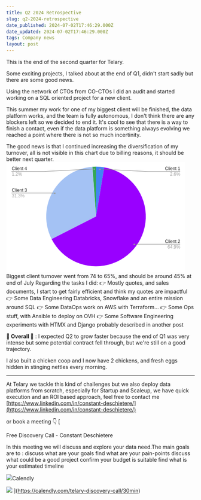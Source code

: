 ```yaml
---
title: Q2 2024 Retrospective
slug: q2-2024-retrospective
date_published: 2024-07-02T17:46:29.000Z
date_updated: 2024-07-02T17:46:29.000Z
tags: Company news
layout: post
---
```


This is the end of the second quarter for Telary.

Some exciting projects, I talked about at the end of Q1, didn't start sadly but there are some good news.

Using the network of CTOs from CO-CTOs I did an audit and started working on a SQL oriented project for a new client.

This summer my work for one of my biggest client will be finished, the data platform works, and the team is fully autonomous, I don't think there are any blockers left so we decided to end it. It's cool to see that there is a way to finish a contact, even if the data platform is something always evolving we reached a point where there is not so much incertinity.

The good news is that I continued increasing the diversification of my turnover, all is not visible in this chart due to billing reasons, it should be better next quarter.
![](/assets/img/2024/07/image-1.png)Biggest client turnover went from 74 to 65%, and should be around 45% at end of July
Regarding the tasks I did:
👉 Mostly quotes, and sales documents, I start to get fairly efficient and think my quotes are impactful
👉 Some Data Engineering Databricks, Snowflake and an entire mission around SQL
👉 Some DataOps work on AWS with Terraform…
👉 Some Ops stuff, with Ansible to deploy on OVH
👉 Some Software Engineering experiments with HTMX and Django probably described in another post

**🐓 Overall 🐓** : I expected Q2 to grow faster because the end of Q1 was very intense but some potential contract fell through, but we're still on a good trajectory.

I also built a chicken coop and I now have 2 chickens, and fresh eggs hidden in stinging nettles every morning.

---

At Telary we tackle this kind of challenges but we also deploy data platforms from scratch, especially for Startup and Scaleup, we have quick execution and an ROI based approach, feel free to contact me [https://www.linkedin.com/in/constant-deschietere/](https://www.linkedin.com/in/constant-deschietere/)

or book a meeting 👇
[

Free Discovery Call - Constant Deschietere

In this meeting we will discuss and explore your data need.The main goals are to : discuss what are your goals find what are your pain-points discuss what could be a good project confirm your budget is suitable find what is your estimated timeline

![](https://assets.calendly.com/assets/touch-icon-ipad-retina-260067382323ed52661bd79f4fa22edee49175d0d5b1cfc96cdc28eabbea159a.png)Calendly

![](https://assets.calendly.com/assets/booking/ogimage-453957c3679200e19fcc84e079b5e55cfb26ae5a3aa2504d75b5aedaaf37aa0c.png?source=opengraph)
](https://calendly.com/telary-discovery-call/30min)
